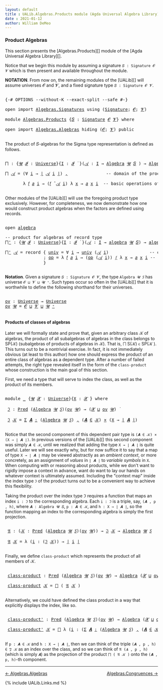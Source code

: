 ```yaml
---
layout: default
title : UALib.Algebras.Products module (Agda Universal Algebra Library)
date : 2021-01-12
author: William DeMeo
---
```



### <a id="product-algebras">Product Algebras</a>

This section presents the [Algebras.Products][] module of the [Agda Universal Algebra Library][].

Notice that we begin this module by assuming a signature `𝑆 : Signature 𝓞 𝓥` which is then present and available throughout the module.

**NOTATION**.  From now on, the remaining modules of the [UALib][] will assume universes 𝓞 and 𝓥, and a fixed signature type `𝑆 : Signature 𝓞 𝓥`.

<pre class="Agda">

<a id="587" class="Symbol">{-#</a> <a id="591" class="Keyword">OPTIONS</a> <a id="599" class="Pragma">--without-K</a> <a id="611" class="Pragma">--exact-split</a> <a id="625" class="Pragma">--safe</a> <a id="632" class="Symbol">#-}</a>

<a id="637" class="Keyword">open</a> <a id="642" class="Keyword">import</a> <a id="649" href="Algebras.Signatures.html" class="Module">Algebras.Signatures</a> <a id="669" class="Keyword">using</a> <a id="675" class="Symbol">(</a><a id="676" href="Algebras.Signatures.html#1299" class="Function">Signature</a><a id="685" class="Symbol">;</a> <a id="687" href="Prelude.Preliminaries.html#6856" class="Generalizable">𝓞</a><a id="688" class="Symbol">;</a> <a id="690" href="Universes.html#262" class="Generalizable">𝓥</a><a id="691" class="Symbol">)</a>

<a id="694" class="Keyword">module</a> <a id="701" href="Algebras.Products.html" class="Module">Algebras.Products</a> <a id="719" class="Symbol">{</a><a id="720" href="Algebras.Products.html#720" class="Bound">𝑆</a> <a id="722" class="Symbol">:</a> <a id="724" href="Algebras.Signatures.html#1299" class="Function">Signature</a> <a id="734" href="Prelude.Preliminaries.html#6856" class="Generalizable">𝓞</a> <a id="736" href="Universes.html#262" class="Generalizable">𝓥</a><a id="737" class="Symbol">}</a> <a id="739" class="Keyword">where</a>

<a id="746" class="Keyword">open</a> <a id="751" class="Keyword">import</a> <a id="758" href="Algebras.Algebras.html" class="Module">Algebras.Algebras</a> <a id="776" class="Keyword">hiding</a> <a id="783" class="Symbol">(</a><a id="784" href="Prelude.Preliminaries.html#6856" class="Generalizable">𝓞</a><a id="785" class="Symbol">;</a> <a id="787" href="Universes.html#262" class="Generalizable">𝓥</a><a id="788" class="Symbol">)</a> <a id="790" class="Keyword">public</a>

</pre>

The product of 𝑆-algebras for the Sigma type representation is defined as follows.

<pre class="Agda">

<a id="⨅"></a><a id="908" href="Algebras.Products.html#908" class="Function">⨅</a> <a id="910" class="Symbol">:</a> <a id="912" class="Symbol">{</a><a id="913" href="Algebras.Products.html#913" class="Bound">𝓤</a> <a id="915" href="Algebras.Products.html#915" class="Bound">𝓘</a> <a id="917" class="Symbol">:</a> <a id="919" href="Universes.html#205" class="Postulate">Universe</a><a id="927" class="Symbol">}{</a><a id="929" href="Algebras.Products.html#929" class="Bound">I</a> <a id="931" class="Symbol">:</a> <a id="933" href="Algebras.Products.html#915" class="Bound">𝓘</a> <a id="935" href="Universes.html#403" class="Function Operator">̇</a> <a id="937" class="Symbol">}(</a><a id="939" href="Algebras.Products.html#939" class="Bound">𝒜</a> <a id="941" class="Symbol">:</a> <a id="943" href="Algebras.Products.html#929" class="Bound">I</a> <a id="945" class="Symbol">→</a> <a id="947" href="Algebras.Algebras.html#694" class="Function">Algebra</a> <a id="955" href="Algebras.Products.html#913" class="Bound">𝓤</a> <a id="957" href="Algebras.Products.html#720" class="Bound">𝑆</a> <a id="959" class="Symbol">)</a> <a id="961" class="Symbol">→</a> <a id="963" href="Algebras.Algebras.html#694" class="Function">Algebra</a> <a id="971" class="Symbol">(</a><a id="972" href="Algebras.Products.html#915" class="Bound">𝓘</a> <a id="974" href="Agda.Primitive.html#636" class="Primitive Operator">⊔</a> <a id="976" href="Algebras.Products.html#913" class="Bound">𝓤</a><a id="977" class="Symbol">)</a> <a id="979" href="Algebras.Products.html#720" class="Bound">𝑆</a>

<a id="982" href="Algebras.Products.html#908" class="Function">⨅</a> <a id="984" href="Algebras.Products.html#984" class="Bound">𝒜</a> <a id="986" class="Symbol">=</a> <a id="988" class="Symbol">(∀</a> <a id="991" href="Algebras.Products.html#991" class="Bound">i</a> <a id="993" class="Symbol">→</a> <a id="995" href="Prelude.Preliminaries.html#12384" class="Function Operator">∣</a> <a id="997" href="Algebras.Products.html#984" class="Bound">𝒜</a> <a id="999" href="Algebras.Products.html#991" class="Bound">i</a> <a id="1001" href="Prelude.Preliminaries.html#12384" class="Function Operator">∣</a><a id="1002" class="Symbol">)</a> <a id="1004" href="MGS-MLTT.html#2929" class="InductiveConstructor Operator">,</a>               <a id="1020" class="Comment">-- domain of the product algebra</a>

       <a id="1061" class="Symbol">λ</a> <a id="1063" href="Algebras.Products.html#1063" class="Bound">𝑓</a> <a id="1065" href="Algebras.Products.html#1065" class="Bound">𝑎</a> <a id="1067" href="Algebras.Products.html#1067" class="Bound">i</a> <a id="1069" class="Symbol">→</a> <a id="1071" class="Symbol">(</a><a id="1072" href="Algebras.Products.html#1063" class="Bound">𝑓</a> <a id="1074" href="Algebras.Algebras.html#2991" class="Function Operator">̂</a> <a id="1076" href="Algebras.Products.html#984" class="Bound">𝒜</a> <a id="1078" href="Algebras.Products.html#1067" class="Bound">i</a><a id="1079" class="Symbol">)</a> <a id="1081" class="Symbol">λ</a> <a id="1083" href="Algebras.Products.html#1083" class="Bound">x</a> <a id="1085" class="Symbol">→</a> <a id="1087" href="Algebras.Products.html#1065" class="Bound">𝑎</a> <a id="1089" href="Algebras.Products.html#1083" class="Bound">x</a> <a id="1091" href="Algebras.Products.html#1067" class="Bound">i</a>  <a id="1094" class="Comment">-- basic operations of the product algebra</a>

</pre>

Other modules of the [UALib][] will use the foregoing product type exclusively.  However, for completeness, we now demonstrate how one would construct product algebras when the factors are defined using records.

<pre class="Agda">

<a id="1377" class="Keyword">open</a> <a id="1382" href="Algebras.Algebras.html#1844" class="Module">algebra</a>

<a id="1391" class="Comment">-- product for algebras of record type</a>
<a id="⨅&#39;"></a><a id="1430" href="Algebras.Products.html#1430" class="Function">⨅&#39;</a> <a id="1433" class="Symbol">:</a> <a id="1435" class="Symbol">{</a><a id="1436" href="Algebras.Products.html#1436" class="Bound">𝓤</a> <a id="1438" href="Algebras.Products.html#1438" class="Bound">𝓘</a> <a id="1440" class="Symbol">:</a> <a id="1442" href="Universes.html#205" class="Postulate">Universe</a><a id="1450" class="Symbol">}{</a><a id="1452" href="Algebras.Products.html#1452" class="Bound">I</a> <a id="1454" class="Symbol">:</a> <a id="1456" href="Algebras.Products.html#1438" class="Bound">𝓘</a> <a id="1458" href="Universes.html#403" class="Function Operator">̇</a> <a id="1460" class="Symbol">}(</a><a id="1462" href="Algebras.Products.html#1462" class="Bound">𝒜</a> <a id="1464" class="Symbol">:</a> <a id="1466" href="Algebras.Products.html#1452" class="Bound">I</a> <a id="1468" class="Symbol">→</a> <a id="1470" href="Algebras.Algebras.html#1844" class="Record">algebra</a> <a id="1478" href="Algebras.Products.html#1436" class="Bound">𝓤</a> <a id="1480" href="Algebras.Products.html#720" class="Bound">𝑆</a><a id="1481" class="Symbol">)</a> <a id="1483" class="Symbol">→</a> <a id="1485" href="Algebras.Algebras.html#1844" class="Record">algebra</a> <a id="1493" class="Symbol">(</a><a id="1494" href="Algebras.Products.html#1438" class="Bound">𝓘</a> <a id="1496" href="Agda.Primitive.html#636" class="Primitive Operator">⊔</a> <a id="1498" href="Algebras.Products.html#1436" class="Bound">𝓤</a><a id="1499" class="Symbol">)</a> <a id="1501" href="Algebras.Products.html#720" class="Bound">𝑆</a>

<a id="1504" href="Algebras.Products.html#1430" class="Function">⨅&#39;</a> <a id="1507" href="Algebras.Products.html#1507" class="Bound">𝒜</a> <a id="1509" class="Symbol">=</a> <a id="1511" class="Keyword">record</a> <a id="1518" class="Symbol">{</a> <a id="1520" href="Algebras.Algebras.html#1942" class="Field">univ</a> <a id="1525" class="Symbol">=</a> <a id="1527" class="Symbol">∀</a> <a id="1529" href="Algebras.Products.html#1529" class="Bound">i</a> <a id="1531" class="Symbol">→</a> <a id="1533" href="Algebras.Algebras.html#1942" class="Field">univ</a> <a id="1538" class="Symbol">(</a><a id="1539" href="Algebras.Products.html#1507" class="Bound">𝒜</a> <a id="1541" href="Algebras.Products.html#1529" class="Bound">i</a><a id="1542" class="Symbol">)</a>                <a id="1559" class="Comment">-- domain</a>
               <a id="1584" class="Symbol">;</a> <a id="1586" href="Algebras.Algebras.html#1956" class="Field">op</a> <a id="1589" class="Symbol">=</a> <a id="1591" class="Symbol">λ</a> <a id="1593" href="Algebras.Products.html#1593" class="Bound">𝑓</a> <a id="1595" href="Algebras.Products.html#1595" class="Bound">𝑎</a> <a id="1597" href="Algebras.Products.html#1597" class="Bound">i</a> <a id="1599" class="Symbol">→</a> <a id="1601" class="Symbol">(</a><a id="1602" href="Algebras.Algebras.html#1956" class="Field">op</a> <a id="1605" class="Symbol">(</a><a id="1606" href="Algebras.Products.html#1507" class="Bound">𝒜</a> <a id="1608" href="Algebras.Products.html#1597" class="Bound">i</a><a id="1609" class="Symbol">))</a> <a id="1612" href="Algebras.Products.html#1593" class="Bound">𝑓</a> <a id="1614" class="Symbol">λ</a> <a id="1616" href="Algebras.Products.html#1616" class="Bound">x</a> <a id="1618" class="Symbol">→</a> <a id="1620" href="Algebras.Products.html#1595" class="Bound">𝑎</a> <a id="1622" href="Algebras.Products.html#1616" class="Bound">x</a> <a id="1624" href="Algebras.Products.html#1597" class="Bound">i</a> <a id="1626" class="Comment">-- basic operations</a>
               <a id="1661" class="Symbol">}</a>

</pre>



**Notation**. Given a signature `𝑆 : Signature 𝓞 𝓥`, the type `Algebra 𝓤 𝑆` has universe `𝓞 ⊔ 𝓥 ⊔ 𝓤 ⁺`.  Such types occur so often in the [UALib][] that it is worthwhile to define the following shorthand for their universes.

<pre class="Agda">

<a id="ov"></a><a id="1918" href="Algebras.Products.html#1918" class="Function">ov</a> <a id="1921" class="Symbol">:</a> <a id="1923" href="Universes.html#205" class="Postulate">Universe</a> <a id="1932" class="Symbol">→</a> <a id="1934" href="Universes.html#205" class="Postulate">Universe</a>
<a id="1943" href="Algebras.Products.html#1918" class="Function">ov</a> <a id="1946" href="Algebras.Products.html#1946" class="Bound">𝓤</a> <a id="1948" class="Symbol">=</a> <a id="1950" href="Algebras.Products.html#734" class="Bound">𝓞</a> <a id="1952" href="Agda.Primitive.html#636" class="Primitive Operator">⊔</a> <a id="1954" href="Algebras.Products.html#736" class="Bound">𝓥</a> <a id="1956" href="Agda.Primitive.html#636" class="Primitive Operator">⊔</a> <a id="1958" href="Algebras.Products.html#1946" class="Bound">𝓤</a> <a id="1960" href="Universes.html#181" class="Primitive Operator">⁺</a>

</pre>



#### <a id="products-of-classes-of-algebras">Products of classes of algebras</a>

Later we will formally state and prove that, given an arbitrary class 𝒦 of algebras, the product of all subalgebras of algebras in the class belongs to SP(𝒦) (subalgebras of products of algebras in 𝒦). That is, ⨅ S(𝒦) ∈ SP(𝒦 ). This turns out to be a nontrivial exercise. In fact, it is not immediately obvious (at least to this author) how one should express the product of an entire class of algebras as a dependent type. After a number of failed attempts, the right type revealed itself in the form of the `class-product` whose construction is the main goal of this section.

First, we need a type that will serve to index the class, as well as the product of its members.

<pre class="Agda">

<a id="2750" class="Keyword">module</a> <a id="2757" href="Algebras.Products.html#2757" class="Module">_</a> <a id="2759" class="Symbol">{</a><a id="2760" href="Algebras.Products.html#2760" class="Bound">𝓤</a> <a id="2762" href="Algebras.Products.html#2762" class="Bound">𝓧</a> <a id="2764" class="Symbol">:</a> <a id="2766" href="Universes.html#205" class="Postulate">Universe</a><a id="2774" class="Symbol">}{</a><a id="2776" href="Algebras.Products.html#2776" class="Bound">X</a> <a id="2778" class="Symbol">:</a> <a id="2780" href="Algebras.Products.html#2762" class="Bound">𝓧</a> <a id="2782" href="Universes.html#403" class="Function Operator">̇</a><a id="2783" class="Symbol">}</a> <a id="2785" class="Keyword">where</a>

 <a id="2793" href="Algebras.Products.html#2793" class="Function">ℑ</a> <a id="2795" class="Symbol">:</a> <a id="2797" href="Relations.Discrete.html#1603" class="Function">Pred</a> <a id="2802" class="Symbol">(</a><a id="2803" href="Algebras.Algebras.html#694" class="Function">Algebra</a> <a id="2811" href="Algebras.Products.html#2760" class="Bound">𝓤</a> <a id="2813" href="Algebras.Products.html#720" class="Bound">𝑆</a><a id="2814" class="Symbol">)(</a><a id="2816" href="Algebras.Products.html#1918" class="Function">ov</a> <a id="2819" href="Algebras.Products.html#2760" class="Bound">𝓤</a><a id="2820" class="Symbol">)</a> <a id="2822" class="Symbol">→</a> <a id="2824" class="Symbol">(</a><a id="2825" href="Algebras.Products.html#2762" class="Bound">𝓧</a> <a id="2827" href="Agda.Primitive.html#636" class="Primitive Operator">⊔</a> <a id="2829" href="Algebras.Products.html#1918" class="Function">ov</a> <a id="2832" href="Algebras.Products.html#2760" class="Bound">𝓤</a><a id="2833" class="Symbol">)</a> <a id="2835" href="Universes.html#403" class="Function Operator">̇</a>

 <a id="2839" href="Algebras.Products.html#2793" class="Function">ℑ</a> <a id="2841" href="Algebras.Products.html#2841" class="Bound">𝒦</a> <a id="2843" class="Symbol">=</a> <a id="2845" href="MGS-MLTT.html#3074" class="Function">Σ</a> <a id="2847" href="Algebras.Products.html#2847" class="Bound">𝑨</a> <a id="2849" href="MGS-MLTT.html#3074" class="Function">꞉</a> <a id="2851" class="Symbol">(</a><a id="2852" href="Algebras.Algebras.html#694" class="Function">Algebra</a> <a id="2860" href="Algebras.Products.html#2760" class="Bound">𝓤</a> <a id="2862" href="Algebras.Products.html#720" class="Bound">𝑆</a><a id="2863" class="Symbol">)</a> <a id="2865" href="MGS-MLTT.html#3074" class="Function">,</a> <a id="2867" class="Symbol">(</a><a id="2868" href="Algebras.Products.html#2847" class="Bound">𝑨</a> <a id="2870" href="Relations.Discrete.html#2413" class="Function Operator">∈</a> <a id="2872" href="Algebras.Products.html#2841" class="Bound">𝒦</a><a id="2873" class="Symbol">)</a> <a id="2875" href="MGS-MLTT.html#3515" class="Function Operator">×</a> <a id="2877" class="Symbol">(</a><a id="2878" href="Algebras.Products.html#2776" class="Bound">X</a> <a id="2880" class="Symbol">→</a> <a id="2882" href="Prelude.Preliminaries.html#12384" class="Function Operator">∣</a> <a id="2884" href="Algebras.Products.html#2847" class="Bound">𝑨</a> <a id="2886" href="Prelude.Preliminaries.html#12384" class="Function Operator">∣</a><a id="2887" class="Symbol">)</a>

</pre>

Notice that the second component of this dependent pair type is  `(𝑨 ∈ 𝒦) × (X → ∣ 𝑨 ∣)`. In previous versions of the [UALib][] this second component was simply `𝑨 ∈ 𝒦`, until we realized that adding the type `X → ∣ 𝑨 ∣` is quite useful. Later we will see exactly why, but for now suffice it to say that a map of type `X → ∣ 𝑨 ∣` may be viewed abstractly as an *ambient context*, or more concretely, as an assignment of *values* in `∣ 𝑨 ∣` to *variable symbols* in `X`.  When computing with or reasoning about products, while we don't want to rigidly impose a context in advance, want do want to lay our hands on whatever context is ultimately assumed.  Including the "context map" inside the index type `ℑ` of the product turns out to be a convenient way to achieve this flexibility.


Taking the product over the index type ℑ requires a function that maps an index `i : ℑ` to the corresponding algebra.  Each `i : ℑ` is a triple, say, `(𝑨 , p , h)`, where `𝑨 : Algebra 𝓤 𝑆`, `p : 𝑨 ∈ 𝒦`, and `h : X → ∣ 𝑨 ∣`, so the function mapping an index to the corresponding algebra is simply the first projection.

<pre class="Agda">

 <a id="4023" href="Algebras.Products.html#4023" class="Function">𝔄</a> <a id="4025" class="Symbol">:</a> <a id="4027" class="Symbol">(</a><a id="4028" href="Algebras.Products.html#4028" class="Bound">𝒦</a> <a id="4030" class="Symbol">:</a> <a id="4032" href="Relations.Discrete.html#1603" class="Function">Pred</a> <a id="4037" class="Symbol">(</a><a id="4038" href="Algebras.Algebras.html#694" class="Function">Algebra</a> <a id="4046" href="Algebras.Products.html#2760" class="Bound">𝓤</a> <a id="4048" href="Algebras.Products.html#720" class="Bound">𝑆</a><a id="4049" class="Symbol">)(</a><a id="4051" href="Algebras.Products.html#1918" class="Function">ov</a> <a id="4054" href="Algebras.Products.html#2760" class="Bound">𝓤</a><a id="4055" class="Symbol">))</a> <a id="4058" class="Symbol">→</a> <a id="4060" href="Algebras.Products.html#2793" class="Function">ℑ</a> <a id="4062" href="Algebras.Products.html#4028" class="Bound">𝒦</a> <a id="4064" class="Symbol">→</a> <a id="4066" href="Algebras.Algebras.html#694" class="Function">Algebra</a> <a id="4074" href="Algebras.Products.html#2760" class="Bound">𝓤</a> <a id="4076" href="Algebras.Products.html#720" class="Bound">𝑆</a>

 <a id="4080" href="Algebras.Products.html#4023" class="Function">𝔄</a> <a id="4082" href="Algebras.Products.html#4082" class="Bound">𝒦</a> <a id="4084" class="Symbol">=</a> <a id="4086" class="Symbol">λ</a> <a id="4088" class="Symbol">(</a><a id="4089" href="Algebras.Products.html#4089" class="Bound">i</a> <a id="4091" class="Symbol">:</a> <a id="4093" class="Symbol">(</a><a id="4094" href="Algebras.Products.html#2793" class="Function">ℑ</a> <a id="4096" href="Algebras.Products.html#4082" class="Bound">𝒦</a><a id="4097" class="Symbol">))</a> <a id="4100" class="Symbol">→</a> <a id="4102" href="Prelude.Preliminaries.html#12384" class="Function Operator">∣</a> <a id="4104" href="Algebras.Products.html#4089" class="Bound">i</a> <a id="4106" href="Prelude.Preliminaries.html#12384" class="Function Operator">∣</a>

</pre>

Finally, we define `class-product` which represents the product of all members of 𝒦.

<pre class="Agda">

 <a id="4222" href="Algebras.Products.html#4222" class="Function">class-product</a> <a id="4236" class="Symbol">:</a> <a id="4238" href="Relations.Discrete.html#1603" class="Function">Pred</a> <a id="4243" class="Symbol">(</a><a id="4244" href="Algebras.Algebras.html#694" class="Function">Algebra</a> <a id="4252" href="Algebras.Products.html#2760" class="Bound">𝓤</a> <a id="4254" href="Algebras.Products.html#720" class="Bound">𝑆</a><a id="4255" class="Symbol">)(</a><a id="4257" href="Algebras.Products.html#1918" class="Function">ov</a> <a id="4260" href="Algebras.Products.html#2760" class="Bound">𝓤</a><a id="4261" class="Symbol">)</a> <a id="4263" class="Symbol">→</a> <a id="4265" href="Algebras.Algebras.html#694" class="Function">Algebra</a> <a id="4273" class="Symbol">(</a><a id="4274" href="Algebras.Products.html#2762" class="Bound">𝓧</a> <a id="4276" href="Agda.Primitive.html#636" class="Primitive Operator">⊔</a> <a id="4278" href="Algebras.Products.html#1918" class="Function">ov</a> <a id="4281" href="Algebras.Products.html#2760" class="Bound">𝓤</a><a id="4282" class="Symbol">)</a> <a id="4284" href="Algebras.Products.html#720" class="Bound">𝑆</a>

 <a id="4288" href="Algebras.Products.html#4222" class="Function">class-product</a> <a id="4302" href="Algebras.Products.html#4302" class="Bound">𝒦</a> <a id="4304" class="Symbol">=</a> <a id="4306" href="Algebras.Products.html#908" class="Function">⨅</a> <a id="4308" class="Symbol">(</a> <a id="4310" href="Algebras.Products.html#4023" class="Function">𝔄</a> <a id="4312" href="Algebras.Products.html#4302" class="Bound">𝒦</a> <a id="4314" class="Symbol">)</a>

</pre>

Alternatively, we could have defined the class product in a way that explicitly displays the index, like so.

<pre class="Agda">

 <a id="4454" href="Algebras.Products.html#4454" class="Function">class-product&#39;</a> <a id="4469" class="Symbol">:</a> <a id="4471" href="Relations.Discrete.html#1603" class="Function">Pred</a> <a id="4476" class="Symbol">(</a><a id="4477" href="Algebras.Algebras.html#694" class="Function">Algebra</a> <a id="4485" href="Algebras.Products.html#2760" class="Bound">𝓤</a> <a id="4487" href="Algebras.Products.html#720" class="Bound">𝑆</a><a id="4488" class="Symbol">)(</a><a id="4490" href="Algebras.Products.html#1918" class="Function">ov</a> <a id="4493" href="Algebras.Products.html#2760" class="Bound">𝓤</a><a id="4494" class="Symbol">)</a> <a id="4496" class="Symbol">→</a> <a id="4498" href="Algebras.Algebras.html#694" class="Function">Algebra</a> <a id="4506" class="Symbol">(</a><a id="4507" href="Algebras.Products.html#2762" class="Bound">𝓧</a> <a id="4509" href="Agda.Primitive.html#636" class="Primitive Operator">⊔</a> <a id="4511" href="Algebras.Products.html#1918" class="Function">ov</a> <a id="4514" href="Algebras.Products.html#2760" class="Bound">𝓤</a><a id="4515" class="Symbol">)</a> <a id="4517" href="Algebras.Products.html#720" class="Bound">𝑆</a>

 <a id="4521" href="Algebras.Products.html#4454" class="Function">class-product&#39;</a> <a id="4536" href="Algebras.Products.html#4536" class="Bound">𝒦</a> <a id="4538" class="Symbol">=</a> <a id="4540" href="Algebras.Products.html#908" class="Function">⨅</a> <a id="4542" class="Symbol">λ</a> <a id="4544" class="Symbol">(</a><a id="4545" href="Algebras.Products.html#4545" class="Bound">i</a> <a id="4547" class="Symbol">:</a> <a id="4549" class="Symbol">(</a><a id="4550" href="MGS-MLTT.html#3074" class="Function">Σ</a> <a id="4552" href="Algebras.Products.html#4552" class="Bound">𝑨</a> <a id="4554" href="MGS-MLTT.html#3074" class="Function">꞉</a> <a id="4556" class="Symbol">(</a><a id="4557" href="Algebras.Algebras.html#694" class="Function">Algebra</a> <a id="4565" href="Algebras.Products.html#2760" class="Bound">𝓤</a> <a id="4567" href="Algebras.Products.html#720" class="Bound">𝑆</a><a id="4568" class="Symbol">)</a> <a id="4570" href="MGS-MLTT.html#3074" class="Function">,</a> <a id="4572" class="Symbol">(</a><a id="4573" href="Algebras.Products.html#4552" class="Bound">𝑨</a> <a id="4575" href="Relations.Discrete.html#2413" class="Function Operator">∈</a> <a id="4577" href="Algebras.Products.html#4536" class="Bound">𝒦</a><a id="4578" class="Symbol">)</a> <a id="4580" href="MGS-MLTT.html#3515" class="Function Operator">×</a> <a id="4582" class="Symbol">(</a><a id="4583" href="Algebras.Products.html#2776" class="Bound">X</a> <a id="4585" class="Symbol">→</a> <a id="4587" href="Prelude.Preliminaries.html#12384" class="Function Operator">∣</a> <a id="4589" href="Algebras.Products.html#4552" class="Bound">𝑨</a> <a id="4591" href="Prelude.Preliminaries.html#12384" class="Function Operator">∣</a><a id="4592" class="Symbol">)))</a> <a id="4596" class="Symbol">→</a> <a id="4598" href="Prelude.Preliminaries.html#12384" class="Function Operator">∣</a> <a id="4600" href="Algebras.Products.html#4545" class="Bound">i</a> <a id="4602" href="Prelude.Preliminaries.html#12384" class="Function Operator">∣</a>

</pre>

If `p : 𝑨 ∈ 𝒦` and `h : X → ∣ 𝑨 ∣`, then we can think of the triple `(𝑨 , p , h) ∈ ℑ 𝒦` as an index over the class, and so we can think of `𝔄 (𝑨 , p , h)` (which is simply `𝑨`) as the projection of the product `⨅ ( 𝔄 𝒦 )` onto the `(𝑨 , p, h)`-th component.





-----------------------

[← Algebras.Algebras](Algebras.Algebras.html)
<span style="float:right;">[Algebras.Congruences →](Algebras.Congruences.html)</span>

{% include UALib.Links.md %}
